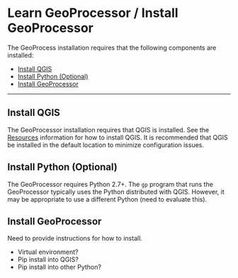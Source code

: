 # Learn GeoProcessor / Install GeoProcessor #

The GeoProcess installation requires that the following components are installed:

* [Install QGIS](#install-qgis)
* [Install Python (Optional)](#install-python-optional)
* [Install GeoProcessor](#install-geoprocessor)

----------------------

## Install QGIS ##

The GeoProcessor installation requires that QGIS is installed.
See the [Resources](resources#QGIS) information for how to install QGIS.
It is recommended that QGIS be installed in the default location to minimize configuration issues.

## Install Python (Optional) ##

The GeoProcessor requires Python 2.7+.
The `gp` program that runs the GeoProcessor typically uses the Python distributed with QGIS.
However, it may be appropriate to use a different Python (need to evaluate this).

## Install GeoProcessor ##

Need to provide instructions for how to install.

* Virtual environment?
* Pip install into QGIS?
* Pip install into other Python?
